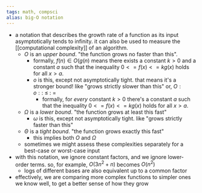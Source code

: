 ```yaml
---
tags: math, compsci
alias: big-O notation
---
```


- a notation that describes the growth rate of a function as its input asymptotically tends to infinity. it can also be used to measure the [[computational complexity]] of an algorithm.
	- $O$ is an *upper bound*. "the function grows no faster than this".
		- formally, $f(n) \in O(g(n)$ means there exists a constant $k > 0$ and a constant $a$ such that the inequality $0 <= f(x) <= k g(x)$ holds for all $x > a$.
		- $o$ is this, except not asymptotically tight. that means it's a stronger bound! like "grows strictly slower than this" or, $O : o ::\ \leq\ :\ =$
			- formally, for _every_ constant $k > 0$ there's a constant $a$ such that the inequality $0 <= f(x) <= k g(x)$ holds for all $x > a$.
	- $\Omega$ is a *lower bound*. "the function grows at least this fast"
		- $\omega$ is this, except not asymptotically tight. like "grows strictly faster than this"
	- $\Theta$ is a *tight bound*. "the function grows exactly this fast"
		- this implies both $O$ and $\Omega$
	- sometimes we might assess these complexities separately for a best-case or worst-case input
- with this notation, we ignore constant factors, and we ignore lower-order terms. so, for example, $O(3n^2 + n)$ becomes $O(n^2)$
	- logs of different bases are also equivalent up to a common factor
- effectively, we are comparing more complex functions to simpler ones we know well, to get a better sense of how they grow